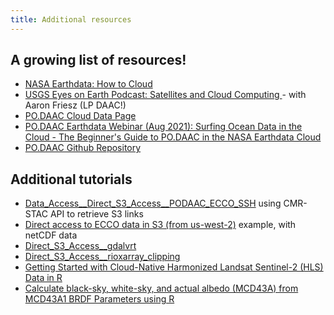 ```yaml
---
title: Additional resources
---
```


## A growing list of resources!

- [NASA Earthdata: How to Cloud](https://earthdata.nasa.gov/learn/user-resources/webinars-and-tutorials/how-to-cloud-for-earth-scientists)
- [USGS Eyes on Earth Podcast: Satellites and Cloud Computing ](https://www.usgs.gov/centers/eros/science/eyes-earth-episode-58-satellites-and-cloud-computing?qt-science_center_objects=0#qt-science_center_objects) - with Aaron Friesz (LP DAAC!)
- [PO.DAAC Cloud Data Page](https://podaac.jpl.nasa.gov/cloud-datasets/about)
- [PO.DAAC Earthdata Webinar (Aug 2021): Surfing Ocean Data in the Cloud - The Beginner's Guide to PO.DAAC in the NASA Earthdata Cloud](https://podaac.jpl.nasa.gov/animations/Webinar_Surfing_Ocean_Data_in_the_Cloud_Beginners_Guide_PO.DAAC_NASA_Earthdata_Cloud)
- [PO.DAAC Github Repository](https://github.com/podaac)


## Additional tutorials

- [Data_Access__Direct_S3_Access__PODAAC_ECCO_SSH](https://github.com/NASA-Openscapes/2021-Cloud-Hackathon/blob/main/tutorials/Additional_Resources__Data_Access__Direct_S3_Access__PODAAC_ECCO_SSH.ipynb) using CMR-STAC API to retrieve S3 links
- [Direct access to ECCO data in S3 (from us-west-2)](https://github.com/podaac/ECCO/blob/main/Data_Access/cloud_direct_access_s3.ipynb) example, with netCDF data
- [Direct_S3_Access__gdalvrt](https://github.com/NASA-Openscapes/2021-Cloud-Hackathon/blob/main/tutorials/Additional_Resources__Direct_S3_Access__gdalvrt.ipynb)
- [Direct_S3_Access__rioxarray_clipping](https://github.com/NASA-Openscapes/2021-Cloud-Hackathon/blob/main/tutorials/Additional_Resources__Direct_S3_Access__rioxarray_clipping.ipynb)
- [Getting Started with Cloud-Native Harmonized Landsat Sentinel-2 (HLS) Data in R](https://lpdaac.usgs.gov/resources/e-learning/getting-started-with-cloud-native-harmonized-landsat-sentinel-2-hls-data-in-r/)
- [Calculate black-sky, white-sky, and actual albedo (MCD43A) from MCD43A1 BRDF Parameters using R](https://github.com/jjmcnelis/mcd43-calculated-albedo)
